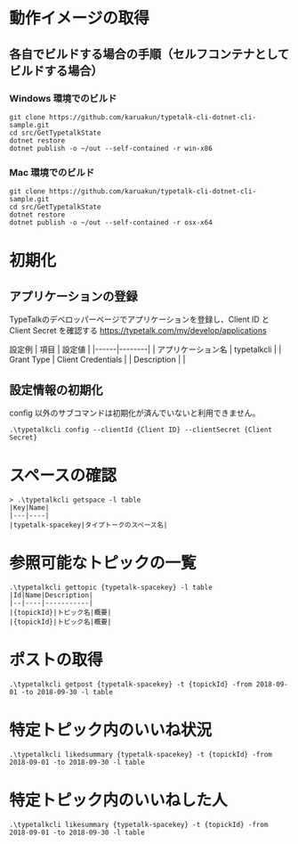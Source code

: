 # 動作イメージの取得
## 

## 各自でビルドする場合の手順（セルフコンテナとしてビルドする場合）
### Windows 環境でのビルド
```
git clone https://github.com/karuakun/typetalk-cli-dotnet-cli-sample.git
cd src/GetTypetalkState
dotnet restore
dotnet publish -o ~/out --self-contained -r win-x86
```

### Mac 環境でのビルド
```
git clone https://github.com/karuakun/typetalk-cli-dotnet-cli-sample.git
cd src/GetTypetalkState
dotnet restore
dotnet publish -o ~/out --self-contained -r osx-x64
```

# 初期化
## アプリケーションの登録
TypeTalkのデベロッパーページでアプリケーションを登録し、Client ID と Client Secret を確認する
https://typetalk.com/my/develop/applications

設定例
| 項目 | 設定値 |
|------|--------|
| アプリケーション名 | typetalkcli |
| Grant Type | Client Credentials |
| Description | |


## 設定情報の初期化
config 以外のサブコマンドは初期化が済んでいないと利用できません。

```
.\typetalkcli config --clientId {Client ID} --clientSecret {Client Secret}
```

# スペースの確認

```
> .\typetalkcli getspace -l table
|Key|Name|
|---|----|
|typetalk-spacekey|タイプトークのスペース名|
```


# 参照可能なトピックの一覧

```
.\typetalkcli gettopic {typetalk-spacekey} -l table
|Id|Name|Description|
|--|----|-----------|
|{topickId}|トピック名|概要|
|{topickId}|トピック名|概要|
```

# ポストの取得

```
.\typetalkcli getpost {typetalk-spacekey} -t {topickId} -from 2018-09-01 -to 2018-09-30 -l table
```


# 特定トピック内のいいね状況

```
.\typetalkcli likedsummary {typetalk-spacekey} -t {topickId} -from 2018-09-01 -to 2018-09-30 -l table
```

# 特定トピック内のいいねした人

```
.\typetalkcli likesummary {typetalk-spacekey} -t {topickId} -from 2018-09-01 -to 2018-09-30 -l table
```
